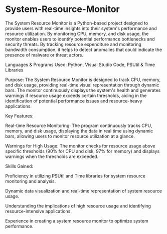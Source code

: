 # System-Resource-Monitor
The System Resource Monitor is a Python-based project designed to provide users with real-time insights into their system's performance and resource utilization. By monitoring CPU, memory, and disk usage, the monitor enables users to identify potential performance bottlenecks and security threats. By tracking resource expenditure and monitoring bandwidth consumption, it helps to detect anomalies that could indicate the presence of malware or threat actors.

Languages & Programs Used: Python, Visual Studio Code, PSUtil & Time Libraries

Purpose: The System Resource Monitor is designed to track CPU, memory, and disk usage, providing real-time visual representation through dynamic bars. The monitor continuously displays the system's health and generates warnings if resource usage exceeds certain thresholds, aiding in the identification of potential performance issues and resource-heavy applications.

Key Features:

Real-time Resource Monitoring: The program continuously tracks CPU, memory, and disk usage, displaying the data in real time using dynamic bars, allowing users to monitor resource utilization at a glance.

Warnings for High Usage: The monitor checks for resource usage above specific thresholds (90% for CPU and disk, 97% for memory) and displays warnings when the thresholds are exceeded.

Skills Gained:

Proficiency in utilizing PSUtil and Time libraries for system resource monitoring and analysis.

Dynamic data visualization and real-time representation of system resource usage.

Understanding the implications of high resource usage and identifying resource-intensive applications.

Experience in creating a system resource monitor to optimize system performance.
